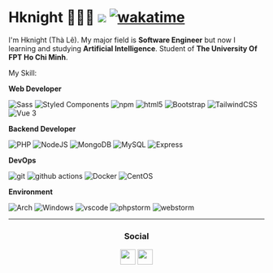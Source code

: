 # Hknight 🧑🏻‍💻 ![](https://visitor-badge.laobi.icu/badge?page_id=Hknight-official.readme) [![wakatime](https://wakatime.com/badge/user/55e745a2-fbe2-45ae-82d1-b9c4c8f93a38.svg)](https://wakatime.com/@55e745a2-fbe2-45ae-82d1-b9c4c8f93a38)
I'm Hknight (Thà Lê).
My major field is **Software Engineer** but now I learning and studying **Artificial Intelligence**.
Student of **The University Of FPT Ho Chi Minh**.

My Skill:

**Web Developer**

<p>
    <img alt="Sass" src="https://img.shields.io/badge/-Sass-CC6699?style=flat-square&logo=sass&logoColor=white" />
    <img alt="Styled Components"
         src="https://img.shields.io/badge/-Styled_Components-db7092?style=flat-square&logo=styled-components&logoColor=white" />
    <img alt="npm" src="https://img.shields.io/badge/-NPM-CB3837?style=flat-square&logo=npm&logoColor=white" />
    <img alt="html5" src="https://img.shields.io/badge/-HTML5-E34F26?style=flat-square&logo=html5&logoColor=white" />
    <img alt="Bootstrap"
         src="https://img.shields.io/badge/Bootstrap-563D7C?style=flat-square&logo=bootstrap&logoColor=white" />
    <img alt="TailwindCSS"
         src="https://img.shields.io/badge/-tailwindcss-50B3D0?style=flat-square&logo=tailwindcss&logoColor=white" />
    <img alt="Vue 3" src="https://img.shields.io/badge/-Vue-5BA17F?style=flat-square&logo=vue.js&logoColor=white" />

</p>

**Backend Developer**

<p>
    <img alt="PHP" src="https://img.shields.io/badge/PHP-777BB4?style=flat-square&logo=php&logoColor=white" />
    <img alt="NodeJS" src="https://img.shields.io/badge/-NodeJS-43853d?style=flat-square&logo=Node.js&logoColor=white" />
    <img alt="MongoDB"
         src="https://img.shields.io/badge/-MongoDB-13aa52?style=flat-square&logo=mongodb&logoColor=white" />
    <img alt="MySQL"
         src="https://img.shields.io/badge/MySQL-005C84?style=flat-square&logo=mysql&logoColor=white" />
    <img alt="Express"
         src="https://img.shields.io/badge/-express-13aa52?style=flat-square&logo=express&logoColor=white" />
</p>

**DevOps**

<p>
    <img alt="git" src="https://img.shields.io/badge/-Git-F05032?style=flat-square&logo=git&logoColor=white" />
    <img alt="github actions"
         src="https://img.shields.io/badge/-Github_Actions-2088FF?style=flat-square&logo=github-actions&logoColor=white" />
    <img alt="Docker" src="https://img.shields.io/badge/-Docker-46a2f1?style=flat-square&logo=docker&logoColor=white" />
    <img alt="CentOS" src="https://img.shields.io/badge/Cent%20OS-262577?style=flat-square&logo=CentOS&logoColor=white" />
</p>

**Environment**

<p>
    <img alt="Arch" src="https://img.shields.io/badge/Arch_Linux-1793D1?style=flat-square&logo=arch-linux&logoColor=white" />
    <img alt="Windows" src="https://img.shields.io/badge/Windows-0078D6?style=flat-square&logo=windows&logoColor=white" />
    <img alt="vscode" src="https://img.shields.io/badge/Visual%20Studio%20Code-blue?style=flat-square&logo=visual-studio-code&logoColor=ffffff" />
    <img alt="phpstorm" src="http://img.shields.io/badge/-PHPStorm-181717?style=flat-square&logo=phpstorm&logoColor=white" />
    <img alt="webstorm" src="https://img.shields.io/badge/WebStorm-000000?style=flat-square&logo=WebStorm&logoColor=white" />
</p>

<hr/>
<h3 align="center"> Social </h3>
<p align="center">
    <a href="https://stackoverflow.com/users/11879674" target="blank"><img align="center" src="https://cdn.jsdelivr.net/npm/simple-icons@3.0.1/icons/stackoverflow.svg" height="30" width="30" /></a>
    <a href="https://www.facebook.com/tha.le.1426" target="blank"><img align="center" src="https://cdn.jsdelivr.net/npm/simple-icons@3.0.1/icons/facebook.svg" height="30" width="30" /></a>
</p>
